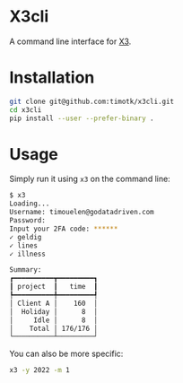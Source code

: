 # X3cli
A command line interface for [X3](https://x3.nodum.io).

# Installation
```sh
git clone git@github.com:timotk/x3cli.git
cd x3cli
pip install --user --prefer-binary .
```

# Usage
Simply run it using `x3` on the command line:
```sh
$ x3
Loading...
Username: timouelen@godatadriven.com
Password:
Input your 2FA code: ******
✓ geldig
✓ lines
✓ illness

Summary:
┏━━━━━━━━━━┳━━━━━━━━━┓
┃ project  ┃   time  ┃
┡━━━━━━━━━━╇━━━━━━━━━┩
│ Client A │    160  │
│  Holiday │      8  │
│     Idle │      8  │
│    Total │ 176/176 │
└──────────┴─────────┘
```

You can also be more specific:
```sh
x3 -y 2022 -m 1
```
